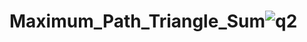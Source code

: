 # Maximum_Path_Triangle_Sum![q2](https://user-images.githubusercontent.com/107837976/187187713-f57ada78-15fe-4d8b-aeff-2464b191ce04.JPG)
